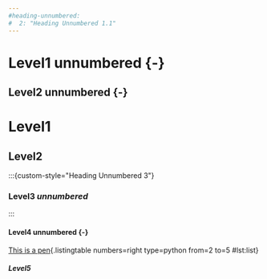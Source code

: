```yaml
---
#heading-unnumbered:
#  2: "Heading Unnumbered 1.1"
---
```

# Level1 unnumbered {-}
## Level2 unnumbered {-}
# Level1
## Level2
:::{custom-style="Heading Unnumbered 3"}
### Level3 *unnumbered*
:::
#### Level4 unnumbered {-}

[This is a pen](markdown/config.yaml){.listingtable numbers=right type=python from=2 to=5 #lst:list}

##### Level5

